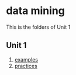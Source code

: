 # data mining

This is the folders of Unit 1
## Unit 1
1. [examples](./unit1/examples)
2. [practices](./unit1/practices)